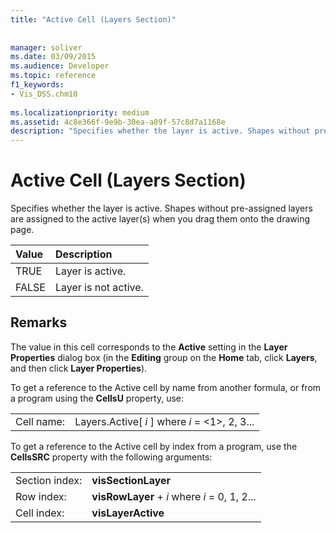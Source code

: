 ```yaml
---
title: "Active Cell (Layers Section)"
 
 
manager: soliver
ms.date: 03/09/2015
ms.audience: Developer
ms.topic: reference
f1_keywords:
- Vis_DSS.chm10
 
ms.localizationpriority: medium
ms.assetid: 4c8e366f-9e9b-30ea-a89f-57c8d7a1168e
description: "Specifies whether the layer is active. Shapes without pre-assigned layers are assigned to the active layer(s) when you drag them onto the drawing page."
---
```


# Active Cell (Layers Section)

Specifies whether the layer is active. Shapes without pre-assigned layers are assigned to the active layer(s) when you drag them onto the drawing page.
  
|**Value**|**Description**|
|:-----|:-----|
|TRUE  <br/> |Layer is active.  <br/> |
|FALSE  <br/> |Layer is not active.  <br/> |
   
## Remarks

The value in this cell corresponds to the **Active** setting in the **Layer Properties** dialog box (in the **Editing** group on the **Home** tab, click **Layers**, and then click **Layer Properties**).
  
To get a reference to the Active cell by name from another formula, or from a program using the **CellsU** property, use: 
  
|||
|:-----|:-----|
|Cell name:  <br/> |Layers.Active[ *i*  ]           where  *i*  = <1>, 2, 3...  <br/> |
   
To get a reference to the Active cell by index from a program, use the **CellsSRC** property with the following arguments: 
  
|||
|:-----|:-----|
|Section index:  <br/> |**visSectionLayer** <br/> |
|Row index:  <br/> |**visRowLayer** +  *i*           where  *i*  = 0, 1, 2...  <br/> |
|Cell index:  <br/> |**visLayerActive** <br/> |
   

